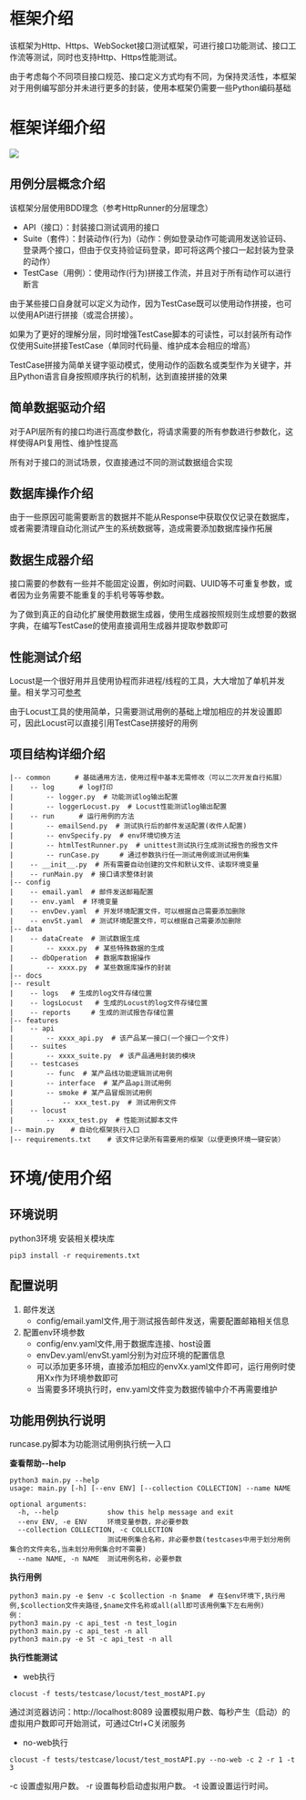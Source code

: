 # 框架介绍
该框架为Http、Https、WebSocket接口测试框架，可进行接口功能测试、接口工作流等测试，同时也支持Http、Https性能测试。

由于考虑每个不同项目接口规范、接口定义方式均有不同，为保持灵活性，本框架对于用例编写部分并未进行更多的封装，使用本框架仍需要一些Python编码基础


# 框架详细介绍

![](https://github.com/fengyibo963/DemoAPITest/blob/master/docs/%E9%A1%B9%E7%9B%AE%E7%BB%93%E6%9E%84.jpg)

## 用例分层概念介绍
该框架分层使用BDD理念（参考HttpRunner的分层理念）

* API（接口）：封装接口测试调用的接口
* Suite（套件）：封装动作(行为)（动作：例如登录动作可能调用发送验证码、登录两个接口，但由于仅支持验证码登录，即可将这两个接口一起封装为登录的动作）
* TestCase（用例）：使用动作(行为)拼接工作流，并且对于所有动作可以进行断言

由于某些接口自身就可以定义为动作，因为TestCase既可以使用动作拼接，也可以使用API进行拼接（或混合拼接）。

如果为了更好的理解分层，同时增强TestCase脚本的可读性，可以封装所有动作仅使用Suite拼接TestCase（单同时代码量、维护成本会相应的增高）

TestCase拼接为简单关键字驱动模式，使用动作的函数名或类型作为关键字，并且Python语言自身按照顺序执行的机制，达到直接拼接的效果

## 简单数据驱动介绍
对于API层所有的接口均进行高度参数化，将请求需要的所有参数进行参数化，这样使得API复用性、维护性提高

所有对于接口的测试场景，仅直接通过不同的测试数据组合实现

## 数据库操作介绍
由于一些原因可能需要断言的数据并不能从Response中获取仅仅记录在数据库，或者需要清理自动化测试产生的系统数据等，造成需要添加数据库操作拓展

## 数据生成器介绍
接口需要的参数有一些并不能固定设置，例如时间戳、UUID等不可重复参数，或者因为业务需要不能重复的手机号等等参数。

为了做到真正的自动化扩展使用数据生成器，使用生成器按照规则生成想要的数据字典，在编写TestCase的使用直接调用生成器并提取参数即可

## 性能测试介绍
Locust是一个很好用并且使用协程而非进程/线程的工具，大大增加了单机并发量。相关学习可[参考](https://blog.csdn.net/baidu_36943075/article/details/102605126)

由于Locust工具的使用简单，只需要测试用例的基础上增加相应的并发设置即可，因此Locust可以直接引用TestCase拼接好的用例

## 项目结构详细介绍

```
|-- common      # 基础通用方法，使用过程中基本无需修改（可以二次开发自行拓展）
|    -- log      # log打印
|        -- logger.py  # 功能测试log输出配置
|        -- loggerLocust.py  # Locust性能测试log输出配置
|    -- run      # 运行用例的方法
|        -- emailSend.py  # 测试执行后的邮件发送配置(收件人配置)
|        -- envSpecify.py  # env环境切换方法
|        -- htmlTestRunner.py  # unittest测试执行生成测试报告的报告文件
|        -- runCase.py     # 通过参数执行任一测试用例或测试用例集
|    -- __init__.py  # 所有需要自动创建的文件和默认文件、读取环境变量 
|    -- runMain.py  # 接口请求整体封装
|-- config
|    -- email.yaml  # 邮件发送邮箱配置
|    -- env.yaml  # 环境变量
|    -- envDev.yaml  # 开发环境配置文件，可以根据自己需要添加删除
|    -- envSt.yaml  # 测试环境配置文件，可以根据自己需要添加删除
|-- data
|    -- dataCreate  # 测试数据生成
|        -- xxxx.py  # 某些特殊数据的生成
|    -- dbOperation  # 数据库数据操作  
|        -- xxxx.py  # 某些数据库操作的封装
|-- docs
|-- result
|    -- logs   # 生成的log文件存储位置
|    -- logsLocust   # 生成的Locust的log文件存储位置
|    -- reports     # 生成的测试报告存储位置
|-- features
|    -- api
|        -- xxxx_api.py  # 该产品某一接口(一个接口一个文件)
|    -- suites
|        -- xxxx_suite.py  # 该产品通用封装的模块
|    -- testcases
|        -- func  # 某产品线功能逻辑测试用例
|        -- interface  # 某产品api测试用例
|        -- smoke # 某产品冒烟测试用例
|            -- xxx_test.py  # 测试用例文件
|    -- locust
|        -- xxxx_test.py  # 性能测试脚本文件
|-- main.py    # 自动化框架执行入口
|-- requirements.txt    # 该文件记录所有需要用的框架（以便更换环境一键安装）
```

# 环境/使用介绍
## 环境说明
python3环境
安装相关模块库
```
pip3 install -r requirements.txt
```
## 配置说明
1. 邮件发送
    * config/email.yaml文件,用于测试报告邮件发送，需要配置邮箱相关信息
2. 配置env环境参数
    * config/env.yaml文件,用于数据库连接、host设置
    * envDev.yaml/envSt.yaml分别为对应环境的配置信息
    * 可以添加更多环境，直接添加相应的envXx.yaml文件即可，运行用例时使用Xx作为环境参数即可 
    * 当需要多环境执行时，env.yaml文件变为数据传输中介不再需要维护

## 功能用例执行说明
runcase.py脚本为功能测试用例执行统一入口

**查看帮助--help**
```
python3 main.py --help
usage: main.py [-h] [--env ENV] [--collection COLLECTION] --name NAME

optional arguments:
  -h, --help            show this help message and exit
  --env ENV, -e ENV     环境变量参数，非必要参数
  --collection COLLECTION, -c COLLECTION
                        测试用例集合名称，非必要参数(testcases中用于划分用例集合的文件夹名,当未划分用例集合时不需要)
  --name NAME, -n NAME  测试用例名称，必要参数
```

**执行用例**

```
python3 main.py -e $env -c $collection -n $name  # 在$env环境下,执行用例,$collection文件夹路径,$name文件名称或all(all即可该用例集下左右用例)
例：
python3 main.py -c api_test -n test_login
python3 main.py -c api_test -n all
python3 main.py -e St -c api_test -n all
```

**执行性能测试**
* web执行
```
clocust -f tests/testcase/locust/test_mostAPI.py
```
通过浏览器访问：http://localhost:8089  设置模拟用户数、每秒产生（启动）的虚拟用户数即可开始测试，可通过Ctrl+C关闭服务
* no-web执行
```
clocust -f tests/testcase/locust/test_mostAPI.py --no-web -c 2 -r 1 -t 3
```
-c 设置虚拟用户数。
-r 设置每秒启动虚拟用户数。
-t 设置设置运行时间。

